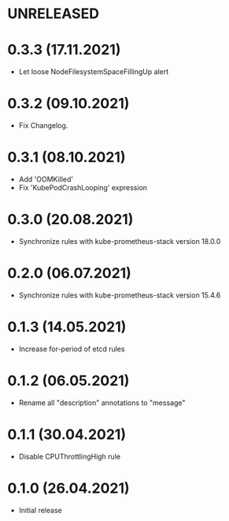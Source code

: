 # UNRELEASED

# 0.3.3 (17.11.2021)
- Let loose NodeFilesystemSpaceFillingUp alert

# 0.3.2 (09.10.2021)
- Fix Changelog.

# 0.3.1 (08.10.2021)
- Add 'OOMKilled'
- Fix 'KubePodCrashLooping' expression

# 0.3.0 (20.08.2021)
- Synchronize rules with kube-prometheus-stack version 18.0.0

# 0.2.0 (06.07.2021)
- Synchronize rules with kube-prometheus-stack version 15.4.6

# 0.1.3 (14.05.2021)
- Increase for-period of etcd rules

# 0.1.2 (06.05.2021)
- Rename all "description" annotations to "message"

# 0.1.1 (30.04.2021)
- Disable CPUThrottlingHigh rule

# 0.1.0 (26.04.2021)
- Initial release
